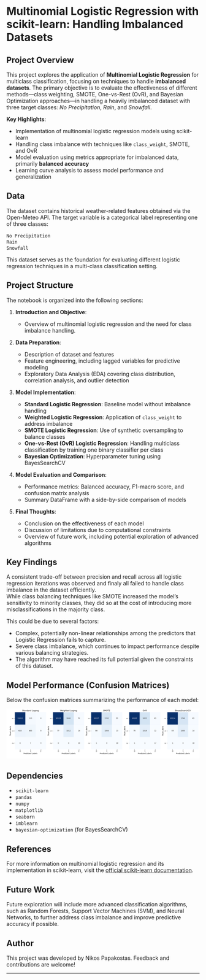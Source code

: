 # Multinomial Logistic Regression with scikit-learn: Handling Imbalanced Datasets

## Project Overview

This project explores the application of **Multinomial Logistic Regression** for multiclass classification, focusing on techniques to handle **imbalanced datasets**. The primary objective is to evaluate the effectiveness of different methods—class weighting, SMOTE, One-vs-Rest (OvR), and Bayesian Optimization approaches—in handling a heavily imbalanced dataset with three target classes: *No Precipitation*, *Rain*, and *Snowfall*.

**Key Highlights**:
- Implementation of multinomial logistic regression models using scikit-learn
- Handling class imbalance with techniques like `class_weight`, SMOTE, and OvR
- Model evaluation using metrics appropriate for imbalanced data, primarily **balanced accuracy**
- Learning curve analysis to assess model performance and generalization

## Data
The dataset contains historical weather-related features obtained via the Open-Meteo API. The target variable is a categorical label representing one of three classes:

    No Precipitation
    Rain
    Snowfall

This dataset serves as the foundation for evaluating different logistic regression techniques in a multi-class classification setting.

## Project Structure

The notebook is organized into the following sections:

1. **Introduction and Objective**:
   - Overview of multinomial logistic regression and the need for class imbalance handling.

2. **Data Preparation**:
   - Description of dataset and features
   - Feature engineering, including lagged variables for predictive modeling
   - Exploratory Data Analysis (EDA) covering class distribution, correlation analysis, and outlier detection

3. **Model Implementation**:
   - **Standard Logistic Regression**: Baseline model without imbalance handling
   - **Weighted Logistic Regression**: Application of `class_weight` to address imbalance
   - **SMOTE Logistic Regression**: Use of synthetic oversampling to balance classes
   - **One-vs-Rest (OvR) Logistic Regression**: Handling multiclass classification by training one binary classifier per class
   - **Bayesian Optimization**: Hyperparameter tuning using BayesSearchCV

4. **Model Evaluation and Comparison**:
   - Performance metrics: Balanced accuracy, F1-macro score, and confusion matrix analysis
   - Summary DataFrame with a side-by-side comparison of models

5. **Final Thoughts**:
   - Conclusion on the effectiveness of each model
   - Discussion of limitations due to computational constraints
   - Overview of future work, including potential exploration of advanced algorithms

## Key Findings
A consistent trade-off between precision and recall across all logistic regression iterations was observed and finaly
all failed to handle class imbalance in the dataset efficiently.   
While class balancing techniques like SMOTE increased the model’s sensitivity to minority classes, they did so at the cost 
of introducing more misclassifications in the majority class.

This could be due to several factors:

- Complex, potentially non-linear relationships among the predictors that Logistic Regression fails to capture.
- Severe class imbalance, which continues to impact performance despite various balancing strategies.
- The algorithm may have reached its full potential given the constraints of this dataset.

## Model Performance (Confusion Matrices)

Below the confusion matrices summarizing the performance of each model:

![Confusion Matrix](images/confusion_matrices_plot.png)

## Dependencies

- `scikit-learn`
- `pandas`
- `numpy`
- `matplotlib`
- `seaborn`
- `imblearn`
- `bayesian-optimization` (for BayesSearchCV)

## References

For more information on multinomial logistic regression and its implementation in scikit-learn, visit the [official scikit-learn documentation](https://scikit-learn.org/stable/).

## Future Work

Future exploration will include more advanced classification algorithms, such as Random Forests, Support Vector Machines (SVM), and Neural Networks, to further address class imbalance and improve predictive accuracy if possible.

## Author

This project was developed by Nikos Papakostas. Feedback and contributions are welcome!

---
